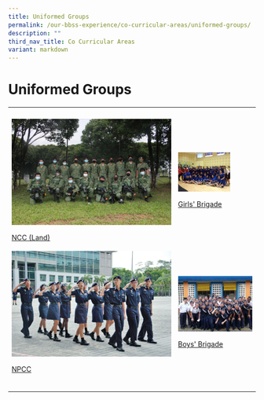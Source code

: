 ```yaml
---
title: Uniformed Groups
permalink: /our-bbss-experience/co-curricular-areas/uniformed-groups/
description: ""
third_nav_title: Co Curricular Areas
variant: markdown
---
```

<h1>Uniformed Groups</h1>
<table style="minWidth: 50px">
<colgroup>
<col>
<col>
</colgroup>
<tbody>
<tr>
<th rowspan="1" colspan="1">
<p></p>
</th>
<th rowspan="1" colspan="1">
<p></p>
</th>
</tr>
<tr>
<td rowspan="1" colspan="1">
<div class="isomer-image-wrapper">
<img style="width: 100%" height="auto" width="100%" src="/images/Our%20BBSS%20Experience/Cca/IMG_1654.jpg">
</div>
<p><a href="/uniformed-groups/ncc-land/" rel="noopener noreferrer nofollow" target="_blank">NCC (Land)</a>
</p>
</td>
<td rowspan="1" colspan="1">
<div class="isomer-image-wrapper">
<img style="width: 70%;" height="auto" width="100%" src="/images/Our%20BBSS%20Experience/Cca/AwardCeremony.jpg">
</div>
<p><a href="/uniformed-groups/girls-brigade/" rel="noopener noreferrer nofollow" target="_blank">Girls' Brigade</a>
</p>
</td>
</tr>
<tr>
<td rowspan="1" colspan="1">
<div class="isomer-image-wrapper">
<img style="width: 100%" height="auto" width="100%" alt="" src="/images/Our BBSS Experience/Cca/Uniformed Groups/NPCC.jpg">
</div>
<p></p>
<p><a href="/uniformed-groups/npcc/" rel="noopener noreferrer nofollow" target="_blank">NPCC</a>
</p>
</td>
<td rowspan="1" colspan="1">
<div class="isomer-image-wrapper">
<img style="width: 100%" height="auto" width="100%" src="/images/Our%20BBSS%20Experience/Cca/Drill%20Competition.jpg">
</div>
<p><a href="/uniformed-groups/boys-brigade/" rel="noopener noreferrer nofollow" target="_blank">Boys' Brigade</a>
</p>
</td>
</tr>
<tr>
<td rowspan="1" colspan="1">
<p></p>
</td>
<td rowspan="1" colspan="1">
<p></p>
</td>
</tr>
</tbody>
</table>
<p></p>